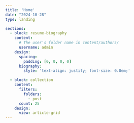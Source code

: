```yaml
---
title: 'Home'
date: "2024-10-28"
type: landing

sections:
  - block: resume-biography
    content:
      # The user's folder name in content/authors/
      username: admin
    design:
      spacing:
        padding: [0, 0, 0, 0]
      biography:
        style: 'text-align: justify; font-size: 0.8em;'

  - block: collection
    content:
      filters:
        folders:
          - post
      count: 25
    design:
      view: article-grid
---
```

